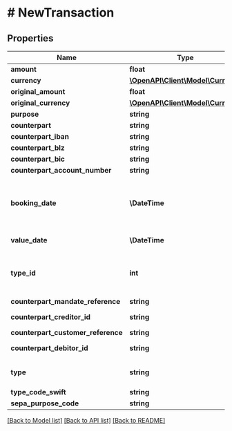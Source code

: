 # # NewTransaction

## Properties

Name | Type | Description | Notes
------------ | ------------- | ------------- | -------------
**amount** | **float** | Amount. Required. |
**currency** | [**\OpenAPI\Client\Model\Currency**](Currency.md) |  | [optional]
**original_amount** | **float** | Original amount | [optional]
**original_currency** | [**\OpenAPI\Client\Model\Currency**](Currency.md) |  | [optional]
**purpose** | **string** | Purpose. Any symbols are allowed. Optional. Default value: null. | [optional]
**counterpart** | **string** | Counterpart. Any symbols are allowed. Optional. Default value: null. | [optional]
**counterpart_iban** | **string** | Counterpart IBAN. Optional. Default value: null. | [optional]
**counterpart_blz** | **string** | Counterpart BLZ. Optional. Default value: null. | [optional]
**counterpart_bic** | **string** | Counterpart BIC. Optional. Default value: null. | [optional]
**counterpart_account_number** | **string** | Counterpart account number. Maximum length is 34. Optional. Default value: null. | [optional]
**booking_date** | **\DateTime** | &lt;strong&gt;Format:&lt;/strong&gt; &#39;YYYY-MM-DD&#39;&lt;br/&gt;Booking date.&lt;br/&gt;&lt;br/&gt;If the date lies back more than 10 days from the booking date of the latest transaction that currently exists in the account, then this transaction will be ignored and not imported. If the date depicts a date in the future, then finAPI will deal with it the same way as it does with real transactions during a real update (see fields &#39;bankBookingDate&#39; and &#39;finapiBookingDate&#39; in the Transaction Resource for explanation).&lt;br/&gt;&lt;br/&gt;This field is optional, default value is the current date. | [optional]
**value_date** | **\DateTime** | &lt;strong&gt;Format:&lt;/strong&gt; &#39;YYYY-MM-DD&#39;&lt;br/&gt;Value date. Optional. Default value: Same as the booking date. | [optional]
**type_id** | **int** | The transaction type id. It&#39;s usually a number between 1 and 999. You can look up valid transaction in the following document on page 198: &lt;a href&#x3D;&#39;https://www.hbci-zka.de/dokumente/spezifikation_deutsch/fintsv4/FinTS_4.1_Messages_Finanzdatenformate_2014-01-20-FV.pdf&#39; target&#x3D;&#39;_blank&#39;&gt;FinTS Financial Transaction Services&lt;/a&gt;.&lt;br/&gt; For numbers not listed here, the service call might fail. | [optional]
**counterpart_mandate_reference** | **string** | The mandate reference of the counterpart. | [optional]
**counterpart_creditor_id** | **string** | The creditor ID of the counterpart. Exists only for SEPA direct debit transactions (\&quot;Lastschrift\&quot;). | [optional]
**counterpart_customer_reference** | **string** | The customer reference of the counterpart. | [optional]
**counterpart_debitor_id** | **string** | The originator&#39;s identification code. Exists only for SEPA money transfer transactions (\&quot;Überweisung\&quot;). | [optional]
**type** | **string** | Transaction type, according to the bank. If set, this will contain a German term that you can display to the user. Some examples of common values are: \&quot;Lastschrift\&quot;, \&quot;Auslands&amp;uuml;berweisung\&quot;, \&quot;Geb&amp;uuml;hren\&quot;, \&quot;Zinsen\&quot;. | [optional]
**type_code_swift** | **string** | SWIFT transaction type code. | [optional]
**sepa_purpose_code** | **string** | SEPA purpose code. | [optional]

[[Back to Model list]](../../README.md#models) [[Back to API list]](../../README.md#endpoints) [[Back to README]](../../README.md)
